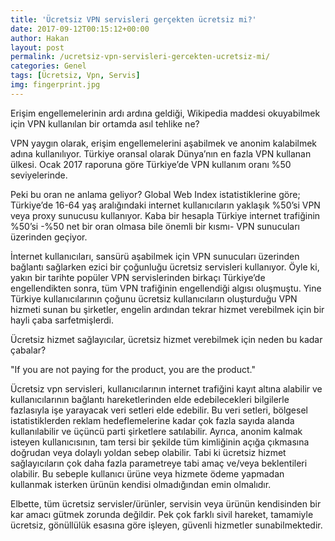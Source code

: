 ```yaml
---
title: 'Ücretsiz VPN servisleri gerçekten ücretsiz mi?'
date: 2017-09-12T00:15:12+00:00
author: Hakan
layout: post
permalink: /ucretsiz-vpn-servisleri-gercekten-ucretsiz-mi/
categories: Genel
tags: [Ücretsiz, Vpn, Servis]
img: fingerprint.jpg
---
```

Erişim engellemelerinin ardı ardına geldiği, Wikipedia maddesi okuyabilmek için VPN kullanılan bir ortamda asıl tehlike ne?


VPN yaygın olarak, erişim engellemelerini aşabilmek ve anonim kalabilmek adına kullanılıyor. Türkiye oransal olarak Dünya’nın en fazla VPN kullanan ülkesi. Ocak 2017 raporuna göre Türkiye’de VPN kullanım oranı %50 seviyelerinde.


Peki bu oran ne anlama geliyor? Global Web Index istatistiklerine göre; Türkiye’de 16-64 yaş aralığındaki internet kullanıcıların yaklaşık %50’si VPN veya proxy sunucusu kullanıyor. Kaba bir hesapla Türkiye internet trafiğinin %50’si -%50 net bir oran olmasa bile önemli bir kısmı- VPN sunucuları üzerinden geçiyor.


İnternet kullanıcıları, sansürü aşabilmek için VPN sunucuları üzerinden bağlantı sağlarken ezici bir çoğunluğu ücretsiz servisleri kullanıyor. Öyle ki, yakın bir tarihte popüler VPN servislerinden birkaçı Türkiye’de engellendikten sonra, tüm VPN trafiğinin engellendiği algısı oluşmuştu. Yine Türkiye kullanıcılarının çoğunu ücretsiz kullanıcıların oluşturduğu VPN hizmeti sunan bu şirketler, engelin ardından tekrar hizmet verebilmek için bir hayli çaba sarfetmişlerdi.


Ücretsiz hizmet sağlayıcılar, ücretsiz hizmet verebilmek için neden bu kadar çabalar?


"If you are not paying for the product, you are the product."


Ücretsiz vpn servisleri, kullanıcılarının internet trafiğini kayıt altına alabilir ve kullanıcılarının bağlantı hareketlerinden elde edebilecekleri bilgilerle fazlasıyla işe yarayacak veri setleri elde edebilir. Bu veri setleri, bölgesel istatistiklerden reklam hedeflemelerine kadar çok fazla sayıda alanda kullanılabilir ve üçüncü parti şirketlere satılabilir. Ayrıca, anonim kalmak isteyen kullanıcısının, tam tersi bir şekilde tüm kimliğinin açığa çıkmasına doğrudan veya dolaylı yoldan sebep olabilir. Tabi ki ücretsiz hizmet sağlayıcıların çok daha fazla parametreye tabi amaç ve/veya beklentileri olabilir. Bu sebeple kullanıcı ürüne veya hizmete ödeme yapmadan kullanmak isterken ürünün kendisi olmadığından emin olmalıdır.


Elbette, tüm ücretsiz servisler/ürünler, servisin veya ürünün kendisinden bir kar amacı gütmek zorunda değildir. Pek çok farklı sivil hareket, tamamiyle ücretsiz, gönüllülük esasına göre işleyen, güvenli hizmetler sunabilmektedir.
